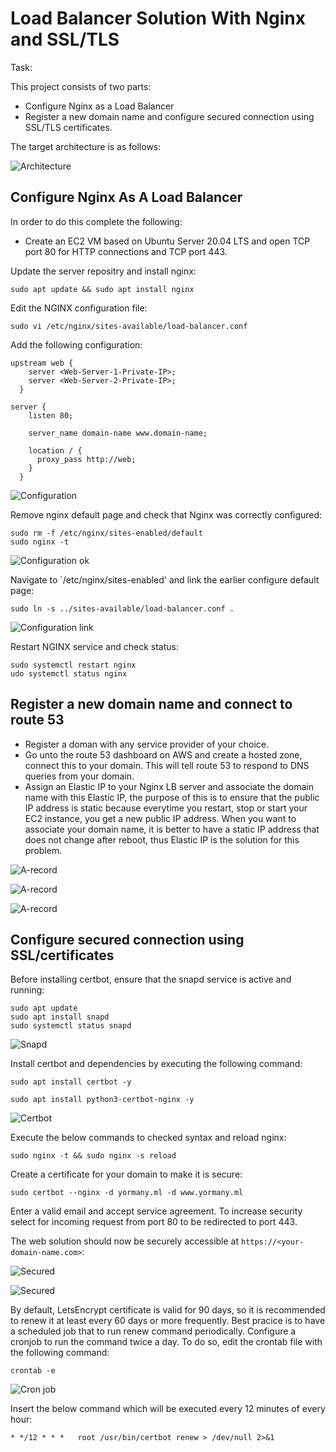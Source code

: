 # Load Balancer Solution With Nginx and SSL/TLS

Task:

This project consists of two parts:

- Configure Nginx as a Load Balancer
- Register a new domain name and configure secured connection using SSL/TLS certificates.

The target architecture is as follows:

![Architecture](./media/archy.png)

## Configure Nginx As A Load Balancer

In order to do this complete the following:

- Create an EC2 VM based on Ubuntu Server 20.04 LTS and open TCP port 80 for HTTP connections and TCP port 443.

Update the server repositry and install nginx:

```
sudo apt update && sudo apt install nginx
```

Edit the NGINX configuration file: 

```
sudo vi /etc/nginx/sites-available/load-balancer.conf
```

Add the following configuration:

```
upstream web {
    server <Web-Server-1-Private-IP>;
    server <Web-Server-2-Private-IP>;
  }

server {
    listen 80;

    server_name domain-name www.domain-name;

    location / {
      proxy_pass http://web;
    }
  }
```

![Configuration](./media/reverse.png)


Remove nginx default page and check that Nginx was correctly configured:

```
sudo rm -f /etc/nginx/sites-enabled/default
sudo nginx -t
```

![Configuration ok](./media/nginxt.png)

Navigate to `/etc/nginx/sites-enabled' and link the earlier configure default page:

```
sudo ln -s ../sites-available/load-balancer.conf .
```

![Configuration link](./media/viewlink.png)

Restart NGINX service and check status:

```
sudo systemctl restart nginx
udo systemctl status nginx
```


## Register a new domain name and connect to route 53


- Register a doman with any service provider of your choice.
- Go unto the route 53 dashboard on AWS and create a hosted zone, connect this to your domain. This will tell route 53 to respond to DNS queries from your domain.
- Assign an Elastic IP to your Nginx LB server and associate the domain name with this Elastic IP, the purpose of this is to ensure that the public IP address is static because everytime you restart, stop or start your EC2 instance, you get a new public IP address. When you want to associate your domain name, it is better to have a static IP address that does not change after reboot, thus Elastic IP is the solution for this problem.


![A-record](./media/arecord.png)

![A-record](./media/arecord2.png)

![A-record](./media/arecord3.png)


## Configure secured connection using SSL/certificates

Before installing certbot, ensure that the snapd service is active and running:

```
sudo apt update 
sudo apt install snapd 
sudo systemctl status snapd
```

![Snapd](./media/snapdrunning.png)

Install certbot and dependencies by executing the following command:

```
sudo apt install certbot -y

sudo apt install python3-certbot-nginx -y
```

![Certbot](./media/certbot.png)


Execute the below commands to checked syntax and reload nginx:

```
sudo nginx -t && sudo nginx -s reload
```

Create a certificate for your domain to make it is secure:

```
sudo certbot --nginx -d yormany.ml -d www.yormany.ml
```

Enter a valid email and accept service agreement. To increase security select for incoming request from port 80 to be redirected to port 443.

The web solution should now be securely accessible at `https://<your-domain-name.com>`:

![Secured](./media/domainsecured2.png)

![Secured](./media/domainsecured.png)

By default, LetsEncrypt certificate is valid for 90 days, so it is recommended to renew it at least every 60 days or more frequently. Best pracice is to have a scheduled job that to run renew command periodically. Configure a cronjob to run the command twice a day. To do so, edit the crontab file with the following command:

```
crontab -e
```

![Cron job](./media/crontab.png)

Insert the below command which will be executed every 12 minutes of every hour:

```
* */12 * * *   root /usr/bin/certbot renew > /dev/null 2>&1
```









